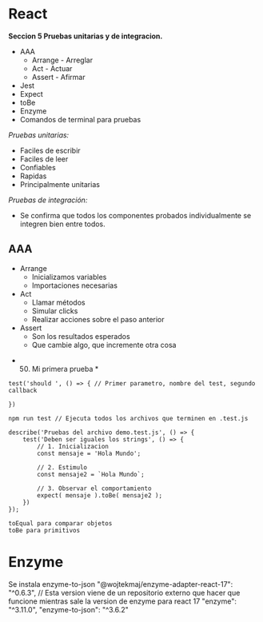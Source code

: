 # React
**Seccion 5 Pruebas unitarias y de integracion.**
- AAA
    - Arrange - Arreglar
    - Act - Actuar
    - Assert - Afirmar
- Jest
- Expect
- toBe
- Enzyme
- Comandos de terminal para pruebas

*Pruebas unitarias:*
 - Faciles de escribir
 - Faciles de leer
 - Confiables
 - Rapidas
 - Principalmente unitarias

*Pruebas de integración:*
 - Se confirma que todos los componentes probados individualmente se integren bien entre todos.

 ## AAA
 - Arrange
    * Inicializamos variables
    * Importaciones necesarias
 - Act
    * Llamar métodos
    * Simular clicks
    * Realizar acciones sobre el paso anterior
 - Assert
    * Son los resultados esperados
    * Que cambie algo, que incremente otra cosa

* 50. Mi primera prueba *
```
test('should ', () => { // Primer parametro, nombre del test, segundo callback

})
```

```
npm run test // Ejecuta todos los archivos que terminen en .test.js
```

```
describe('Pruebas del archivo demo.test.js', () => {
    test('Deben ser iguales los strings', () => {
        // 1. Inicializacion
        const mensaje = 'Hola Mundo';
    
        // 2. Estimulo
        const mensaje2 = `Hola Mundo`;
    
        // 3. Observar el comportamiento
        expect( mensaje ).toBe( mensaje2 );
    })
});
```

```
toEqual para comparar objetos
toBe para primitivos
```

# Enzyme
Se instala enzyme-to-json
"@wojtekmaj/enzyme-adapter-react-17": "^0.6.3", // Esta version viene de un repositorio externo que hacer que funcione mientras sale la version de enzyme para react 17
"enzyme": "^3.11.0",
"enzyme-to-json": "^3.6.2"
